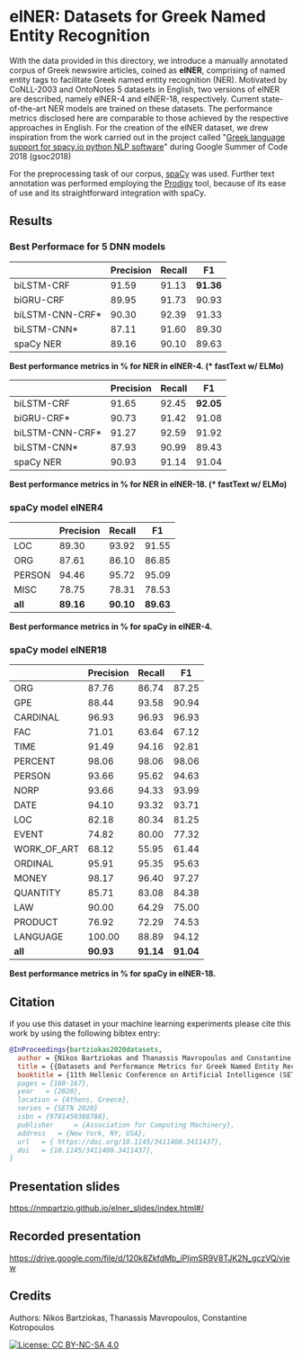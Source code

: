 # elNER: Datasets for Greek Named Entity Recognition

With the data provided in this directory, we introduce a manually annotated corpus of Greek newswire articles, coined as **elNER**, comprising of named entity tags to facilitate Greek named entity recognition (NER). Motivated by CoNLL-2003 and OntoNotes 5 datasets in English, two versions of elNER are described, namely elNER-4 and elNER-18, respectively. Current state-of-the-art NER models are trained on these datasets. The performance metrics disclosed here are comparable to those achieved by the respective approaches in English.  For the creation of the elNER dataset, we drew inspiration from the work carried out in the project called "[Greek language support for spacy.io python NLP software](https://github.com/eellak/gsoc2018-spacy)" during Google Summer of Code 2018 (gsoc2018)

For the preprocessing task of our corpus, [spaCy](https://spacy.io/) was used. Further text annotation was performed employing the [Prodigy](https://prodi.gy) tool, because of its ease of use and its straightforward integration with spaCy.

## Results

### Best Performace for 5 DNN models

|            | Precision | Recall | F1
-------------|--------|--------|--------
biLSTM-CRF     | 91.59  | 91.13  | **91.36**
biGRU-CRF      | 89.95 | 91.73  | 90.93
biLSTM-CNN-CRF* | 90.30 | 92.39  | 91.33
biLSTM-CNN*     | 87.11 | 91.60  | 89.30
spaCy NER | 89.16 | 90.10  | 89.63  

**Best performance metrics in % for NER in elNER-4. (\* fastText w/ ELMo)**

|            | Precision | Recall | F1
-------------|--------|--------|--------
biLSTM-CRF     | 91.65  | 92.45  | **92.05**
biGRU-CRF*      | 90.73  | 91.42  | 91.08
biLSTM-CNN-CRF* | 91.27  | 92.59  | 91.92
biLSTM-CNN*     | 87.93  | 90.99  | 89.43
spaCy NER      | 90.93  | 91.14  | 91.04

**Best performance metrics in % for NER in elNER-18. (\* fastText w/ ELMo)**

### spaCy model elNER4

|             | Precision | Recall | F1  
-------------|--------|--------|--------
LOC  |     89.30 |  93.92 | 91.55
ORG   |   87.61 |  86.10 |  86.85
PERSON |  94.46 |  95.72 |  95.09
MISC |     78.75 |  78.31 |  78.53
**all**   | **89.16** | **90.10** | **89.63**

**Best performance metrics in % for spaCy in elNER-4.**

### spaCy model elNER18

|             | Precision | Recall | F1  
-------------|--------|--------|--------
ORG           |  87.76 |  86.74 |  87.25
GPE           |  88.44 |  93.58 |  90.94
CARDINAL      |  96.93 |  96.93 |  96.93
FAC           |  71.01 |  63.64 |  67.12
TIME          |  91.49 |  94.16 |  92.81
PERCENT       |  98.06 |  98.06 |  98.06
PERSON        |  93.66 |  95.62 |  94.63
NORP          |  93.66 |  94.33 |  93.99
DATE          |  94.10 |  93.32 |  93.71
LOC           |  82.18 |  80.34 |  81.25
EVENT         |  74.82 |  80.00 |  77.32
WORK_OF_ART   |  68.12 |  55.95 |  61.44
ORDINAL       |  95.91 |  95.35 |  95.63
MONEY         |  98.17 |  96.40 |  97.27
QUANTITY      |  85.71 |  83.08 |  84.38
LAW           |  90.00 |  64.29 |  75.00
PRODUCT       |  76.92 |  72.29 |  74.53
LANGUAGE      | 100.00 |  88.89 |  94.12
**all**           | **90.93**  | **91.14**  | **91.04**

**Best performance metrics in % for spaCy in elNER-18.**

## Citation

if you use this dataset in your machine learning experiments please cite this work by using the following bibtex entry:

```bibtex
@InProceedings{bartziokas2020datasets,
  author = {Nikos Bartziokas and Thanassis Mavropoulos and Constantine Kotropoulos},
  title = {{Datasets and Performance Metrics for Greek Named Entity Recognition}},
  booktitle = {11th Hellenic Conference on Artificial Intelligence (SETN 2020)}},
  pages = {160-167},
  year   = {2020},
  location = {Athens, Greece},
  series = {SETN 2020}
  isbn = {9781450388788},
  publisher 	= {Association for Computing Machinery},
  address 	= {New York, NY, USA},
  url 	= { https://doi.org/10.1145/3411408.3411437},
  doi 	= {10.1145/3411408.3411437},
}
```
## Presentation slides 
https://nmpartzio.github.io/elner_slides/index.html#/  

## Recorded presentation
https://drive.google.com/file/d/120k8ZkfdMb_iPIjmSR9V8TJK2N_gczVQ/view 

## Credits
Authors:
Nikos Bartziokas, Thanassis Mavropoulos, Constantine Kotropoulos

[![License: CC BY-NC-SA 4.0](https://img.shields.io/badge/License-CC%20BY--NC--SA%204.0-lightgrey.svg)](https://creativecommons.org/licenses/by-nc-sa/4.0/)
